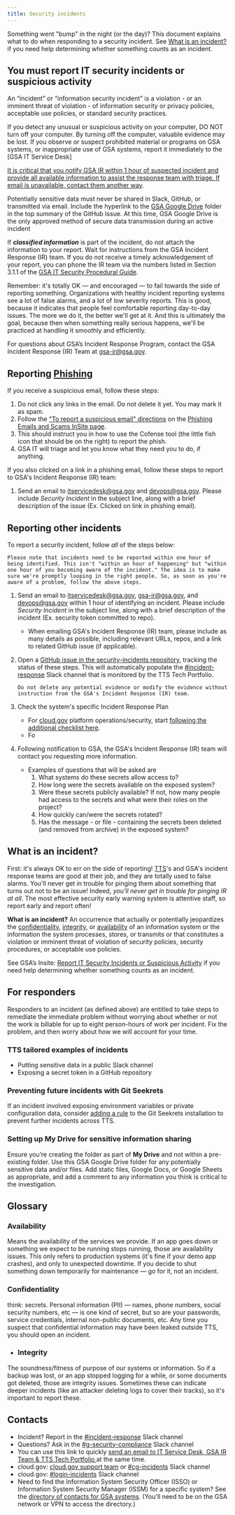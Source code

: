 ```yaml
---
title: Security incidents
---
```


Something went "bump" in the night (or the day)? This document explains what to do when responding to a security incident. See [What is an incident?](#what-is-an-incident) if you need help determining whether something counts as an incident.

## You must report IT security incidents or suspicious activity

An “incident” or “information security incident” is a violation - or an imminent threat of violation - of information security or privacy policies, acceptable use policies, or standard security practices.  

If you detect any unusual or suspicious activity on your computer, DO NOT turn off your computer. By turning off the computer, valuable evidence may be lost. If you observe or suspect prohibited material or programs on GSA systems, or inappropriate use of GSA systems, report it immediately to the [GSA IT Service Desk] <a href="mailto:itservicedesk@gsa.gov?subject=Security Incident"> 


 It is critical that you notify GSA IR within 1 hour of suspected incident and provide all available information to assist the response team with triage. If email is unavailable, [contact them another way](https://insite.gsa.gov/employee-resources/information-technology). 

 Potentially sensitive data must never be shared in Slack, GitHub, or transmitted via email. Include the hyperlink to the [GSA Google Drive](#setting-up-my-drive-for-sensitive-information-sharing) folder in the top summary of the GitHub Issue. At this time, GSA Google Drive is the only approved method of secure data transmission during an active incident
 
 If **_classified information_** is part of the incident, do not attach the information to your report. Wait for instructions from the GSA Incident Response (IR) team. If you do not receive a timely acknowledgement of your report, you can phone the IR team via the numbers listed in Section 3.1.1 of the [GSA IT Security Procedural Guide](https://insite.gsa.gov/portal/getMediaData?mediaId=558637).

 Remember: it's totally OK — and encouraged — to fail towards the side of reporting something. Organizations with healthy incident reporting systems see a lot of false alarms, and a lot of low severity reports. This is good, because it indicates that people feel comfortable reporting day-to-day issues. The more we do it, the better we'll get at it. And this is ultimately the goal, because then when something really serious happens, we'll be practiced at handling it smoothly and efficiently.

 For questions about GSA’s Incident Response Program, contact the GSA Incident Response (IR) Team at [gsa-ir@gsa.gov](mailto:gsa-ir@gsa.gov).


## Reporting [Phishing](https://insite.gsa.gov/topics/information-technology/do-it-yourself-self-help/google-g-suite-apps/email-with-gmail/phishing-emails-and-scams?term=phishing)
If you receive a suspicious email, follow these steps:

1. Do not click any links in the email. Do not delete it yet. You may mark it as spam.
1. Follow the ["To report a suspicious email" directions](https://insite.gsa.gov/topics/information-technology/do-it-yourself-self-help/google-g-suite-apps/email-with-gmail/phishing-emails-and-scams#Report%20suspicious%20emails) on the [Phishing Emails and Scams InSite page](https://insite.gsa.gov/topics/information-technology/do-it-yourself-self-help/google-g-suite-apps/email-with-gmail/phishing-emails-and-scams#Report%20suspicious%20emails).
1. This should instruct you in how to use the Cofense tool (the little fish icon that should be on the right) to report the phish.
1. GSA IT will triage and let you know what they need you to do, if anything.

If you also clicked on a link in a phishing email, follow these steps to report to GSA's Incident Response (IR) team:

1. Send an email to  itservicedesk@gsa.gov and devops@gsa.gov. Please include *Security Incident* in the subject line, along with a brief description of the issue (Ex. Clicked on link in phishing email).

## Reporting other incidents
To report a security incident, follow *all* of the steps below:


    Please note that incidents need to be reported within one hour of being identified. This isn't "within an hour of happening" but "within one hour of you becoming aware of the incident." The idea is to make sure we're promptly looping in the right people. So, as soon as you're aware of a problem, follow the above steps.

1. Send an email to itservicedesk@gsa.gov, gsa-ir@gsa.gov, and devops@gsa.gov within 1 hour of identifying an incident. Please include *Security Incident* in the subject line, along with a brief description of the incident (Ex. security token committed to repo). 
    - When emailing GSA's Incident Response (IR) team, please include as many details as possible, including relevant URLs, repos, and a link to related GitHub issue (if applicable). 


1. Open a [GitHub issue in the security-incidents repository](https://github.com/18F/security-incidents/issues/new), tracking the status of these steps. This will automatically populate the [#incident-response](https://gsa-tts.slack.com/messages/incident-response) Slack channel that is monitored by the TTS Tech Portfolio. 

       Do not delete any potential evidence or modify the evidence without instruction from the GSA's Incident Response (IR) team.


1. Check the system's specific Incident Response Plan
    -   For [cloud.gov](https://cloud.gov/) platform operations/security, start [following the additional checklist here](https://cloud.gov/docs/ops/security-ir-checklist/).
    -  Fo

1. Following notification to GSA, the GSA's Incident Response (IR) team will contact you requesting more information. 

      - Examples of questions that will be asked are
         1) What systems do these secrets allow access to?
         2) How long were the secrets available on the exposed system?
         3) Were these secrets publicly available? If not, how many people had access to the secrets and what were their roles on the project?
         4) How quickly can/were the secrets rotated?
         5) Has the message - or file - containing the secrets been deleted (and removed from archive) in the exposed system?




## What is an incident?

First: it's always OK to err on the side of reporting! [TTS](http://www.gsa.gov/portal/category/25729)'s and GSA's incident response teams are good at their job, and they are totally used to false alarms. You'll never get in trouble for pinging them about something that turns out not to be an issue! Indeed, *you'll never get in trouble for pinging IR at all*. The most effective security early warning system is attentive staff, so report early and report often!

**What is an incident?** An occurrence that actually or potentially jeopardizes the [confidentiality](#confidentiality), [integrity](#integrity), or [availability](#availability) of an information system or the information the system processes, stores, or transmits or that constitutes a violation or imminent threat of violation of security policies, security procedures, or acceptable use policies.


See GSA’s Insite: [Report IT Security Incidents or Suspicious Activity](https://insite.gsa.gov/topics/information-technology/security-and-privacy/it-security/report-it-security-incidents-and-suspicious-activity-immediately) if you need help determining whether something counts as an incident.


## For responders

Responders to an incident (as defined above) are entitled to take steps to remediate the immediate problem without worrying about whether or not the work is billable for up to eight person-hours of work per incident. Fix the problem, and then worry about how we will account for your time.

### TTS tailored examples of incidents
- Putting sensitive data in a public Slack channel
- Exposing a secret token in a GitHub repository

### Preventing future incidents with Git Seekrets

If an incident involved exposing environment variables or private configuration data, consider [adding a rule](https://github.com/18F/laptop#git-seekret) to the Git Seekrets installation to prevent further incidents across TTS.

### Setting up My Drive for sensitive information sharing
Ensure you’re creating the folder as part of **My Drive** and not within a pre-existing folder. Use this GSA Google Drive folder for any potentially sensitive data and/or files. Add static files, Google Docs, or Google Sheets as appropriate, and add a comment to any information you think is critical to the investigation.

## Glossary

### Availability 
Means the availability of the services we provide. If an app goes down or something we expect to be running stops running, those are availability issues. This only refers to production systems (it's fine if your demo app crashes), and only to unexpected downtime. If you decide to shut something down temporarily for maintenance — go for it, not an incident.

### Confidentiality
think: secrets. Personal information (PII) — names, phone numbers, social security numbers, etc — is one kind of secret, but so are your passwords, service credentials, internal non-public documents, etc. Any time you suspect that confidential information may have been leaked outside TTS, you should open an incident.

- ### Integrity
The soundness/fitness of purpose of our systems or information. So if a backup was lost, or an app stopped logging for a while, or some documents got deleted, those are integrity issues. Sometimes these can indicate deeper incidents (like an attacker deleting logs to cover their tracks), so it's important to report these.

## Contacts

- Incident? Report in the [#incident-response](https://gsa-tts.slack.com/messages/incident-response) Slack channel
- Questions? Ask in the [#g-security-compliance](https://gsa-tts.slack.com/messages/g-security-compliance) Slack channel
- You can use this link to quickly
 <a href="mailto:itservicedesk@gsa.gov?subject=Incident:&cc=gsa-ir@gsa.gov;devops@gsa.gov">  send an email to IT Service Desk, GSA IR Team & TTS Tech Portfolio </a> at the same time. 
- cloud.gov: [cloud.gov support team](mailto:cloud-gov-support@gsa.gov) or [#cg-incidents](https://gsa-tts.slack.com/messages/incident-response) Slack channel
- cloud.gov: [#login-incidents](https://gsa-tts.slack.com/messages/incident-response) Slack channel
- Need to find the Information System Security Officer (ISSO) or Information System Security Manager (ISSM) for a specific system? See the [directory of contacts for GSA systems](https://ea.gsa.gov/#!/FISMA_POC). (You'll need to be on the GSA network or VPN to access the directory.)
